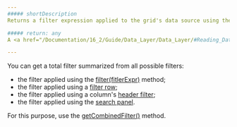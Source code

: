 ```yaml
---
##### shortDescription
Returns a filter expression applied to the grid's data source using the [filter(filterExpr)](/api-reference/10%20UI%20Widgets/dxDataGrid/3%20Methods/filter(filterExpr).md '/Documentation/ApiReference/UI_Widgets/dxDataGrid/Methods/#filterfilterExpr') method.

##### return: any
A <a href="/Documentation/16_2/Guide/Data_Layer/Data_Layer/#Reading_Data/Filtering">filter expression</a>.

---
```

You can get a total filter summarized from all possible filters:

- the filter applied using the [filter(fitlerExpr)](/api-reference/10%20UI%20Widgets/dxDataGrid/3%20Methods/filter(filterExpr).md '/Documentation/ApiReference/UI_Widgets/dxDataGrid/Methods/#filterfilterExpr') method;
- the filter applied using a [filter row](/api-reference/10%20UI%20Widgets/dxDataGrid/1%20Configuration/filterRow '/Documentation/ApiReference/UI_Widgets/dxDataGrid/Configuration/filterRow/');
- the filter applied using a column's [header filter](/api-reference/10%20UI%20Widgets/dxDataGrid/1%20Configuration/headerFilter '/Documentation/ApiReference/UI_Widgets/dxDataGrid/Configuration/headerFilter/');
- the filter applied using the [search panel](/api-reference/10%20UI%20Widgets/dxDataGrid/1%20Configuration/searchPanel '/Documentation/ApiReference/UI_Widgets/dxDataGrid/Configuration/searchPanel/').

For this purpose, use the [getCombinedFilter()](/api-reference/10%20UI%20Widgets/dxDataGrid/3%20Methods/getCombinedFilter().md '/Documentation/ApiReference/UI_Widgets/dxDataGrid/Methods/#getCombinedFilter') method.